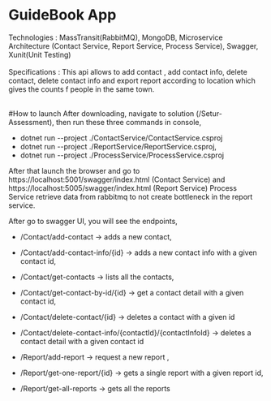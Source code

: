 # GuideBook App
Technologies : MassTransit(RabbitMQ), MongoDB, Microservice Architecture (Contact Service, Report Service, Process Service), Swagger, Xunit(Unit Testing)</br></br>
Specifications : This api allows to add contact , add contact info, delete contact, delete contact info and export report according to location which gives the counts f people in the same town.</br></br>

#How to launch
After downloading, navigate to solution (/Setur-Assessment), then run these three commands in console,
- dotnet run --project ./ContactService/ContactService.csproj
- dotnet run --project ./ReportService/ReportService.csproj,
- dotnet run --project ./ProcessService/ProcessService.csproj

After that launch the browser and go to https://localhost:5001/swagger/index.html (Contact Service)  and https://localhost:5005/swagger/index.html (Report Service)
Process Service retrieve data from rabbitmq to not create bottleneck in the report service.

After go to swagger UI, you will see the endpoints, 
- /Contact/add-contact -> adds a new contact,
- /Contact/add-contact-info/{id} -> adds a new contact info with a given contact id,
- /Contact/get-contacts -> lists all the contacts,
- /Contact/get-contact-by-id/{id} -> get a contact detail with a given contact id,
- /Contact/delete-contact/{id} -> deletes a contact with a given id
- /Contact/delete-contact-info/{contactId}/{contactInfoId} -> deletes a contact detail with a given contact id

- /Report/add-report -> request a new report ,
- /Report/get-one-report/{id} -> gets a single report with a given report id,
- /Report/get-all-reports -> gets all the reports
